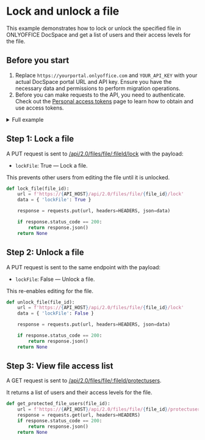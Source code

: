 # Lock and unlock a file

This example demonstrates how to lock or unlock the specified file in ONLYOFFICE DocSpace and get a list of users and their access levels for the file.

## Before you start

1. Replace `https://yourportal.onlyoffice.com` and `YOUR_API_KEY` with your actual DocSpace portal URL and API key. Ensure you have the necessary data and permissions to perform migration operations.
2. Before you can make requests to the API, you need to authenticate. Check out the [Personal access tokens](/docspace/api-backend/get-started/authentication/personal-access-tokens.md) page to learn how to obtain and use access tokens.

<details>
  <summary>Full example</summary>

``` py
import requests

# Set API base URL
API_HOST = 'yourportal.onlyoffice.com'
API_KEY = 'your_api_key'

# Headers with API key for authentication
HEADERS = {
    'Authorization': f'Bearer {API_KEY}',
    'Content-Type': 'application/json'
}

# Step 1: Lock a file by ID
def lock_file(file_id):
    url = f'https://{API_HOST}/api/2.0/files/file/{file_id}/lock'
    data = { 'lockFile': True }

    response = requests.put(url, headers=HEADERS, json=data)

    if response.status_code == 200:
        return response.json()
    return None

# Step 2: Unlock a file by ID
def unlock_file(file_id):
    url = f'https://{API_HOST}/api/2.0/files/file/{file_id}/lock'
    data = { 'lockFile': False }

    response = requests.put(url, headers=HEADERS, json=data)

    if response.status_code == 200:
        return response.json()
    return None

# Step 3: View users with access to the file
def get_protected_file_users(file_id):
    url = f'https://{API_HOST}/api/2.0/files/file/{file_id}/protectusers'
    response = requests.get(url, headers=HEADERS)
    if response.status_code == 200:
        return response.json()
    return None

if __name__ == "__main__":
    file_id = '123456'  # Replace with a valid file ID

    lock_file(file_id)
    unlock_file(file_id)
    get_protected_file_users(file_id)
```

</details>

## Step 1: Lock a file

A PUT request is sent to [/api/2.0/files/file/:fileId/lock](/docspace/api-backend/usage-api/lock-file) with the payload:

- `lockFile`: True — Lock a file.
  
This prevents other users from editing the file until it is unlocked.

``` py
def lock_file(file_id):
    url = f'https://{API_HOST}/api/2.0/files/file/{file_id}/lock'
    data = { 'lockFile': True }

    response = requests.put(url, headers=HEADERS, json=data)

    if response.status_code == 200:
        return response.json()
    return None
```

## Step 2: Unlock a file

A PUT request is sent to the same endpoint with the payload:

- `lockFile`: False — Unlock a file.

This re-enables editing for the file.

``` py
def unlock_file(file_id):
    url = f'https://{API_HOST}/api/2.0/files/file/{file_id}/lock'
    data = { 'lockFile': False }

    response = requests.put(url, headers=HEADERS, json=data)

    if response.status_code == 200:
        return response.json()
    return None
```

## Step 3: View file access list

A GET request is sent to [/api/2.0/files/file/:fileId/protectusers](/docspace/api-backend/usage-api/get-protected-file-users).

It returns a list of users and their access levels for the file.

``` py
def get_protected_file_users(file_id):
    url = f'https://{API_HOST}/api/2.0/files/file/{file_id}/protectusers'
    response = requests.get(url, headers=HEADERS)
    if response.status_code == 200:
        return response.json()
    return None
```
